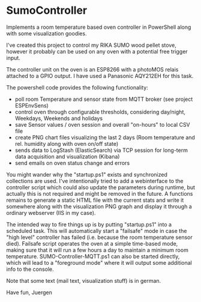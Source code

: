 # SumoController
Implements a room temperature based oven controller in PowerShell along with some visualization goodies.

I've created this project to control my RIKA SUMO wood pellet stove, however it probably can be used on any oven with a potential free trigger input.

The controller unit on the oven is an ESP8266 with a photoMOS relais attached to a GPIO output. I have used a Panasonic AQY212EH for this task.

The powershell code provides the following functionality:

* poll room Temperature and sensor state from MQTT broker (see project ESPEnvSens)
* control oven through configurable thresholds, considering day/night, Weekdays, Weekends and holidays
* save Sensor values / oven session and overall "on-hours" to local CSV file
* create PNG chart files visualizing the last 2 days (Room temperature and rel. humidity along with oven on/off state)
* sends data to LogStash (ElasticSearch) via TCP session for long-term data acquisition and visualization (Kibana)
* send emails on oven status change and errors

You might wander why the "startup.ps1" exists and synchronized collections are used. I've intentionally tried to add a webinterface to the controller script which could also update the parameters during runtime, but actually this is not required and might be removed in the future. A functions remains to generate a static HTML file with the current stats and write it somewhere along with the visualization PNG graph and display it through a ordinary webserver (IIS in my case).

The intended way to fire things up is by putting "startup.ps1" into a scheduled task. This will automatically start a "failsafe" mode in case the "high level" controller has failed (i.e. because the room temperature sensor died). Failsafe script operates the oven at a simple time-based mode, making sure that it will run a few hours a day to maintain a minimum room temperature.
SUMO-Controller-MQTT.ps1 can also be started directly, which will lead to a "foreground mode" where it will output some additional info to the console.

Note that some text (mail text, visualization stuff) is in german.

Have fun,
Juergen
